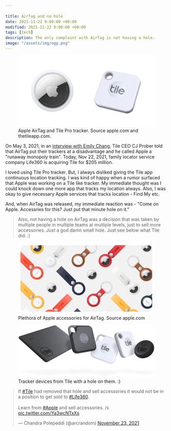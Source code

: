 ```yaml
---

title: AirTag and no hole
date: 2021-11-22 9:00:00 +00:00
modified: 2021-11-22 9:00:00 +00:00
tags: [tech]
description: The only complaint with AirTag is not having a hole.
image: "/assets/img/ogp.png"
---
```


<figure>
<img src="/assets/images/tagtail.png" alt="">
<figcaption>Apple AirTag and Tile Pro tracker. Source apple.com and thetileapp.com.</figcaption>
</figure>

On May 3, 2021, in an [interview with Emily Chang](https://twitter.com/BloombergTV/status/1389369250884866048), Tile CEO CJ Prober told that AirTag put their trackers at a disadvantage and he called Apple a "runaway monopoly train". Today, Nov 22, 2021, family locator service company Life360 is acquiring Tile for $205 million. 

I loved using Tile Pro tracker. But, I always disliked giving the Tile app continuous location tracking. I was kind of happy when a rumor surfaced that Apple was working on a Tile like tracker. My immediate thought was I could knock down one more app that tracks my location always. Also, I was okay to give necessary Apple services that tracks location - Find My etc.

And, when AirTag was released, my immediate reaction was - "Come on Apple. Accessries for this? Just put that minute hole on it."

> Also, not having a hole on AirTag was a decision that was taken by multiple people in multiple teams at multiple levels, just to sell more accessories. Just a god damn small hole. Just see below what Tile did. :)

<figure>
<img src="/assets/images/airtag_accessories.png" alt="Plethora of Apple accessories for AirTag. Source apple.com">
<figcaption>Plethora of Apple accessories for AirTag. Source apple.com</figcaption>
</figure>

<figure>
<img src="/assets/images/tile_family.png" alt="Tracker devices from Tile with a hole on them. :)">
<figcaption>Tracker devices from Tile with a hole on them. :)</figcaption>
</figure>

<blockquote class="twitter-tweet"><p lang="en" dir="ltr">If <a href="https://twitter.com/hashtag/Tile?src=hash&amp;ref_src=twsrc%5Etfw">#Tile</a> had removed that hole and sell accessories it would not be in a position to get sold to <a href="https://twitter.com/hashtag/Life360?src=hash&amp;ref_src=twsrc%5Etfw">#Life360</a>.<br><br>Learn from <a href="https://twitter.com/hashtag/Apple?src=hash&amp;ref_src=twsrc%5Etfw">#Apple</a> and sell accessories. /s <a href="https://t.co/Ya3wcNTxXs">pic.twitter.com/Ya3wcNTxXs</a></p>&mdash; Chandra Polepeddi (@arcrandom) <a href="https://twitter.com/arcrandom/status/1462996980997627906?ref_src=twsrc%5Etfw">November 23, 2021</a></blockquote> <script async src="https://platform.twitter.com/widgets.js" charset="utf-8"></script>
